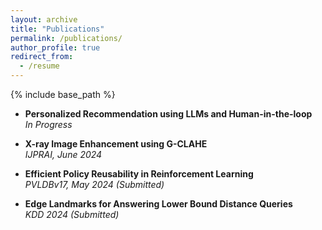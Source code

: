 ```yaml
---
layout: archive
title: "Publications"
permalink: /publications/
author_profile: true
redirect_from:
  - /resume
---
```


{% include base_path %}

- **Personalized Recommendation using LLMs and Human-in-the-loop**  
  *In Progress*  

- **X-ray Image Enhancement using G-CLAHE**  
  *IJPRAI, June 2024*  

- **Efficient Policy Reusability in Reinforcement Learning**  
  *PVLDBv17, May 2024 (Submitted)*  
  
- **Edge Landmarks for Answering Lower Bound Distance Queries**  
  *KDD 2024 (Submitted)*  

